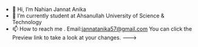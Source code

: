 - 👋 Hi, I’m Nahian Jannat Anika
- 🌱 I’m currently student at Ahsanullah University of Science & Technology
- 📫 How to reach me . Email:jannatanika57@gmail.com
You can click the Preview link to take a look at your changes.
--->
